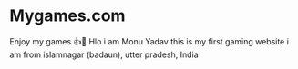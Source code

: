 # Mygames.com
Enjoy my games 👍🥰
Hlo i am Monu Yadav 
this is my first gaming website 
i am from islamnagar (badaun), utter pradesh, India
